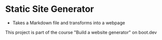 # Static Site Generator
- Takes a Markdown file and transforms into a webpage

This project is part of the course "Build a website generator" on boot.dev
